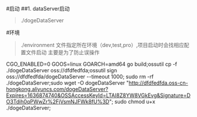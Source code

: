 #启动
##1. dataServer启动
>./dogeDataServer

#环境
>./environment 文件指定所在环境（dev,test,pro）,项目启动时会找相应配置文件启动
>主要是为了防止误操作



CGO_ENABLED=0 GOOS=linux GOARCH=amd64 go build;ossutil cp -f ./dogeDataServer  oss://dfdfedfda;ossutil sign oss://dfdfedfda/dogeDataServer    --timeout 1000;
sudo rm -rf ./dogeDataServer;sudo wget -O dogeDataServer  "http://dfdfedfda.oss-cn-hongkong.aliyuncs.com/dogeDataServer?Expires=1636874740&OSSAccessKeyId=LTAI8Z8YW8VGkEvg&Signature=DO3Tdih0qPWwZr%2FjVsmNJFWk8fU%3D";
sudo chmod u+x ./dogeDataServer;

